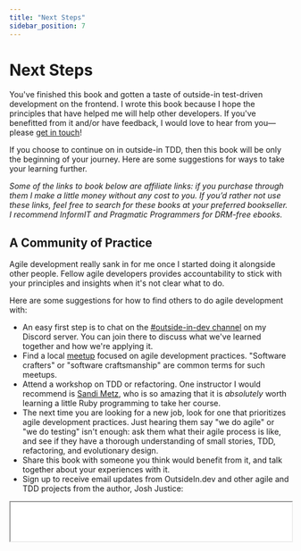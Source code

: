 ```yaml
---
title: "Next Steps"
sidebar_position: 7
---
```


# Next Steps

You've finished this book and gotten a taste of outside-in test-driven development on the frontend. I wrote this book because I hope the principles that have helped me will help other developers. If you've benefitted from it and/or have feedback, I would love to hear from you—please [get in touch](/contact)!

If you choose to continue on in outside-in TDD, then this book will be only the beginning of your journey. Here are some suggestions for ways to take your learning further.

*Some of the links to book below are affiliate links: if you purchase through them I make a little money without any cost to you. If you’d rather not use these links, feel free to search for these books at your preferred bookseller. I recommend InformIT and Pragmatic Programmers for DRM-free ebooks.*

## A Community of Practice

Agile development really sank in for me once I started doing it alongside other people. Fellow agile developers provides accountability to stick with your principles and insights when it's not clear what to do.

Here are some suggestions for how to find others to do agile development with:

- An easy first step is to chat on the [#outside-in-dev channel](https://discord.gg/k8e8ZSuQr6) on my Discord server. You can join there to discuss what we've learned together and how we're applying it.
- Find a local [meetup](https://www.meetup.com/) focused on agile development practices. "Software crafters" or "software craftsmanship" are common terms for such meetups.
- Attend a workshop on TDD or refactoring. One instructor I would recommend is [Sandi Metz](https://www.sandimetz.com/courses), who is so amazing that it is *absolutely* worth learning a little Ruby programming to take her course.
- The next time you are looking for a new job, look for one that prioritizes agile development practices. Just hearing them say "we do agile" or "we do testing" isn't enough: ask them what their agile process is like, and see if they have a thorough understanding of small stories, TDD, refactoring, and evolutionary design.
- Share this book with someone you think would benefit from it, and talk together about your experiences with it.
- Sign up to receive email updates from OutsideIn.dev and other agile and TDD projects from the author, Josh Justice:

<iframe src="/mailchimp.html" width="100%" height="70" />

## Testing Tool Documentation

In the same way that an experienced developer will learn their programming languages and frameworks deeply, it's important to learn testing tools deeply as well. This will show you what features you can utilize in your tests, give you ideas for how to test, and prevent buggy tests due to misunderstanding the functionality of the testing tool. All of the tools we used have excellent guides and I would recommend reviewing through them thoroughly:

- [Cypress web site](https://www.cypress.io)
- [Jest web site](https://jestjs.io)
- [React Testing Library web site](https://testing-library.com/react)
- [Vue Test Utils 1.x web site](https://v1.test-utils.vuejs.org)

## Books

If you get the opportunity to work on a team with someone who has helped push agile practice forward, take it. Unfortunately, we won't all get the opportunity to do so, but many of them have recorded insights in books to share them with a broader audience. Here are some recommendations.

### Outside-In TDD

<div className="media">
  <img src="/images/growing-object-oriented-software.jpg" title="Growing Object-Oriented Software, Guided by Tests book cover" className="media-image" />
  <p className="media-description">
    <a href="https://click.linksynergy.com/link?id=9YtTAZ2g23E&offerid=145238.681793&type=2&murl=https%3A%2F%2Fwww.informit.com%2Ftitle%2F9780321503626"><em>Growing Object-Oriented Software, Guided by Tests</em></a><img border={0} width={1} height={1} src="https://ad.linksynergy.com/fs-bin/show?id=9YtTAZ2g23E&bids=145238.681793&type=2&subid=0" /> by Steve Freeman and Nat Pryce is the book that introduced outside-in test-driven development. The authors are also the inventors of mock objects, and over the course of the book they illustrate how mocking is intended to be used to isolate parts of your code, as we've done in our exercise. This book will help you develop an even deeper understanding of the way outside-in TDD addresses change in software by guiding you to code that has a high degree of both external and internal quality.
  </p>
</div>

### Test Patterns

<div className="media">
  <a href="https://www.informit.com/store/xunit-test-patterns-refactoring-test-code-9780131495050" target="_blank"><img src="/images/xunit-test-patterns.jpg" title="xUnit Test Patterns book cover" className="media-image" /></a>
  <p className="media-description">
    As we went through the exercise there were many moments where we had to make a decision about how to organize our tests. Most of these decisions were informed by <a href="https://click.linksynergy.com/link?id=9YtTAZ2g23E&offerid=145238.1694771&type=2&murl=https%3A%2F%2Fwww.informit.com%2Ftitle%2F9780132800051"><em>xUnit Test Patterns: Refactoring Test Code</em></a><img border={0} width={1} height={1} src="https://ad.linksynergy.com/fs-bin/show?id=9YtTAZ2g23E&bids=145238.1694771&type=2&subid=0" /> by Gerard Meszaros. This book is a guide to creating high-quality tests in any programming language, and its principles apply as well to frontend JavaScript as anywhere else. This book also provides a <em>language</em> for talking about test patterns you may have seen, which can help make conversations about organizing tests more productive.
  </p>
</div>

To get a preview of a few of the book's test patterns and how they apply to JavaScript, check out a talk I gave based on it at Assert(js) 2019, ["Old Solutions to New Testing Problems"][old-solutions].


### Refactoring

Over the course of this book we did a little refactoring, but not much: by and large the functionality we wrote was pretty straightforward. Real applications are different: as they grow and change, the code gets complex and it's essential to refactor to avoid getting bogged down. Here are two resources for learning about refactoring.

<div className="media">
  <a href="https://www.informit.com/store/refactoring-improving-the-design-of-existing-code-9780134757711" target="_blank"><img src="/images/refactoring.jpg" title="Refactoring book cover" className="media-image" /></a>
  <p className="media-description">
    <a href="https://click.linksynergy.com/link?id=9YtTAZ2g23E&offerid=145238.2754839&type=2&murl=https%3A%2F%2Fwww.informit.com%2Ftitle%2F9780134757599"><em>Refactoring: Improving the Design of Existing Code</em></a><img border={0} width={1} height={1} src="https://ad.linksynergy.com/fs-bin/show?id=9YtTAZ2g23E&bids=145238.2754839&type=2&subid=0" /> by Martin Fowler is the original book that introduced refactoring as a disciplined process. It includes a comprehensive reference for different kinds of refactorings, helping you understand when you would want to apply them and how to do so. The second edition of the book has all of its examples written in JavaScript, so it's very easy for frontend developers to pick up.
  </p>
</div>

<div className="media">
  <a href="https://www.sandimetz.com/99bottles" target="_blank"><img src="/images/99-bottles-of-oop.jpg" title="99 Bottles of OOP JavaScript edition book cover" className="media-image" /></a>
  <p className="media-description">
    <a href="https://www.sandimetz.com/99bottles" target="_blank"><em>99 Bottles of OOP</em></a> is by Sandi Metz, Katrina Owen, and TJ Stankus. It walks through one extended refactoring process step-by-step, giving you the experience of what refactoring over time looks like. It's available in JavaScript and several other programming languages. Don't let the "object-oriented" in the name fool you: even if you write your code in a functional-programming style, you'll be able to apply this book's principles of identifying code smells, listening to the code, and making small changes.
  </p>
</div>

### Agile Methodology

This book has briefly introduced agile development practices, but there is much more to consider about the broader scope of doing agile as a team. There are many books on agile development; here are two I would recommend.

<div className="media">
  <a href="https://www.informit.com/store/extreme-programming-explained-embrace-change-9780321278654" target="_blank"><img src="/images/extreme-programming-explained.jpg" title="Extreme Programming Explained book cover" className="media-image" /></a>
  <p className="media-description">
    <a href="https://click.linksynergy.com/link?id=9YtTAZ2g23E&offerid=145238.173981&type=2&murl=https%3A%2F%2Fwww.informit.com%2Ftitle%2F9780321278654"><em>Extreme Programming Explained: Embrace Change</em></a><img border={0} width={1} height={1} src="https://ad.linksynergy.com/fs-bin/show?id=9YtTAZ2g23E&bids=145238.173981&type=2&subid=0" /> is by Kent Beck, the creator of Extreme Programming, one of the early agile methodologies. Beck is also the creator of test-driven development. Unlike some other agile methodologies, Extreme Programming is not agnostic about technical practices, but rather makes very specific recommendations. This is important because you can't deliver reliable software on a regular basis without applying technical practices that keep the software reliable and development speed consistent. <em>Extreme Programming Explained</em> also gets into the big-picture values behind Extreme Programming, such as the fact that humans have limited capacities and we should design software practices that acknowledge and support that, rather than deny it.
  </p>
</div>

<div className="media">
  <a href="https://pragprog.com/book/rjnsd/the-nature-of-software-development" target="_blank"><img src="/images/nature-of-software-development.jpg" title="The Nature of Software Development book cover" className="media-image" /></a>
  <p className="media-description">
    <a href="https://pragprog.com/titles/rjnsd/the-nature-of-software-development/" target="_blank"><em>The Nature of Software Development</em></a>, by Ron Jeffries, is a recent attempt to restate the values and priorities of agile development in a methodology-agnostic way. Rather than teaching a complex approach, it lays out principles common to agile methods and makes a case for them.
  </p>
</div>


## Epilogue
I decided to write this book because I found that I couldn't stop thinking about, talking about, and advocating for outside-in TDD and other agile development practices. And the reason I couldn't stop is that I've seen them solve a problem that I haven't seen solved any other way: the problem of development slowdown over time due to code that is hard to work with.

New languages and frameworks don't fix this problem, because you can make a mess in any language. More process doesn't fix the problem if the process doesn't account for change. Trying harder doesn't fix the problem, because we're human and have limited capacity.

The reason agile development practices work is because they're based on a realistic view of the world in which software development occurs. Alternate approaches to development envision a world where requirements can be fully understood and perfectly executed. That world is appealing to programmers and businesspeople alike, but its call is a siren song, and if you follow it you'll suffer for it. Instead, agile development recognizes that in the world we live in change is inevitable and people have limited capacities. It provides practices that work with the forces of this world, not merely to weather them, but to thrive because of them.

These practices are the best way I've found to deliver value to my employers and to have a smooth and calm development experience. It's no exaggeration to say that they've had a life-changing effect on me. And now you have a foundation in these practices and a taste of the results as well. I hope you'll try putting them to use in your development work. I think you'll like the results.

Thanks for reading, and keep in touch!


[old-solutions]: https://youtu.be/OwbgFbr83Jk
